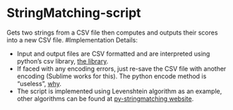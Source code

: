 # StringMatching-script
Gets two strings from a CSV file then computes and outputs their scores into a new CSV file.
#Implementation Details:
* Input and output files are CSV formatted and are interpreted using python’s csv library, [the library]( http://docs.python.org/2/library/csv.html ). 
* If faced with any encoding errors, just re-save the CSV file with another encoding (Sublime works for this). The python encode method is “useless”, [why]( http://stackoverflow.com/questions/21129020/how-to-fix-unicodedecodeerror-ascii-codec-cant-decode-byte). 
* The script is implemented using Levenshtein algorithm as an example, other algorithms can be found at [py-stringmatching website]( http://pypi.python.org/pypi/py_stringmatching).
